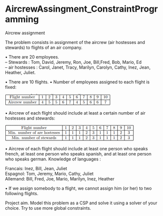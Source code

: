 # AircrewAssingment_ConstraintProgramming
 
Aircrew assignment

The problem consists in assignment of the aircrew (air hostesses and stewards) to flights of an air company.

• There are 20 employees.<br>
– Stewards : Tom, David, Jeremy, Ron, Joe, Bill,Fred, Bob, Mario, Ed<br>
– air hostesses : Carol, Janet, Tracy, Marilyn, Carolyn, Cathy, Inez, Jean, Heather, Juliet.

• There are 10 flights.
• Number of employees assigned to each flight is fixed:

![](images/1.png)

• Aircrew of each flight should include at least a certain number of air hostesses and stewards:

![](images/2.png)

• Aircrew of each flight should include at least one person who speaks french, at least one person who speaks spanish, and at least one person who speaks german. Knowledge of languages :

Francais: Inez, Bill, Jean, Juliet<br>
Espagnol: Tom, Jeremy, Mario, Cathy, Juliet<br>
Allemand: Bill, Fred, Joe, Mario, Marilyn, Inez, Heather<br>

• If we assign somebody to a flight, we cannot assign him (or her) to two following flights.

Project aim. Model this problem as a CSP and solve it using a solver of your choice. Try to use more global constraints.
